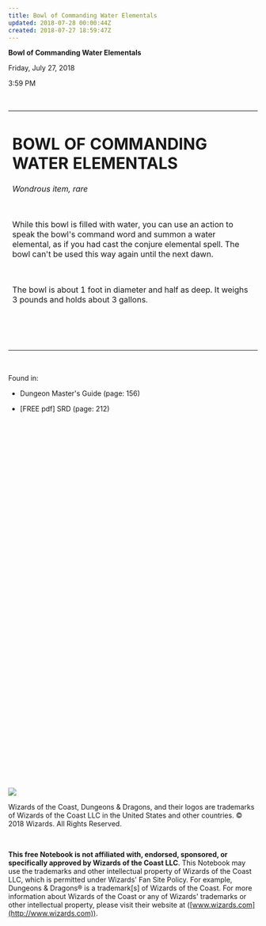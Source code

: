 ```yaml
---
title: Bowl of Commanding Water Elementals
updated: 2018-07-28 00:00:44Z
created: 2018-07-27 18:59:47Z
---
```


**Bowl of Commanding Water Elementals**

Friday, July 27, 2018

3:59 PM

 

<table><tbody><tr class="odd"><td><h1 id="bowl-of-commanding-water-elementals"><strong>BOWL OF COMMANDING WATER ELEMENTALS</strong></h1><p><em>Wondrous item, rare</em></p><p> </p><p>While this bowl is filled with water, you can use an action to speak the bowl's command word and summon a water elemental, as if you had cast the conjure elemental spell. The bowl can't be used this way again until the next dawn.</p><p> </p><p>The bowl is about 1 foot in diameter and half as deep. It weighs 3 pounds and holds about 3 gallons.</p><p> </p><p> </p></td></tr></tbody></table>

 

Found in:

-   Dungeon Master's Guide (page: 156)

-   \[FREE pdf\] SRD (page: 212)

 

 

 

 

 

 

 

 

 

 

 

 

 

 

 

 

 

 

 

 

 

 

 

 

![](tmp\media\image1.png)

Wizards of the Coast, Dungeons & Dragons, and their logos are trademarks of Wizards of the Coast LLC in the United States and other countries. © 2018 Wizards. All Rights Reserved.

 

**This free Notebook is not affiliated with, endorsed, sponsored, or specifically approved by Wizards of the Coast LLC**. This Notebook may use the trademarks and other intellectual property of Wizards of the Coast LLC, which is permitted under Wizards' Fan Site Policy. For example, Dungeons & Dragons® is a trademark\[s\] of Wizards of the Coast. For more information about Wizards of the Coast or any of Wizards' trademarks or other intellectual property, please visit their website at ([www.wizards.com](http://www.wizards.com)).
